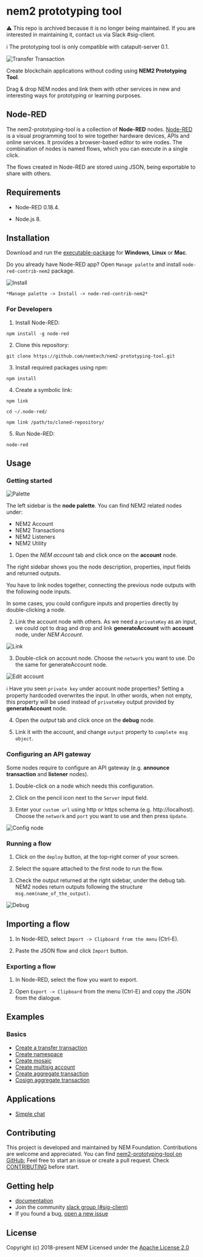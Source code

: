# nem2 prototyping tool

:warning: This repo is archived because it is no longer being maintained. If you are interested in maintaining it, contact us via Slack #sig-client.

:information_source: The prototyping tool is only compatible with catapult-server 0.1.

![Transfer Transaction](https://gist.githubusercontent.com/jorisadri/7061090eb3cbf724c80e4f49e03e1b94/raw/69b1b9f80594feb9a415aac8de62c769295c397b/transferTransaction.png)

Create blockchain applications without coding using **NEM2 Prototyping Tool**.

Drag & drop NEM nodes and link them with other services in new and interesting ways for prototyping or learning purposes.

## Node-RED

The nem2-prototyping-tool is a collection of **Node-RED** nodes. [Node-RED] is a visual programming tool to wire together hardware devices, APIs and online services. It provides a browser-based editor to wire nodes. The combination of nodes is named flows, which you can execute in a single click. 

The flows created in Node-RED are stored using JSON, being exportable to share with others.

## Requirements

* Node-RED 0.18.4.

* Node.js 8.

## Installation

Download and run the [executable-package](https://github.com/nemtech/nem2-prototyping-tool/releases/tag/v0.10.0) for **Windows**, **Linux** or **Mac**.

Do you already have Node-RED app? Open ``Manage palette`` and install ``node-red-contrib-nem2`` package.

![Install](docs/install.png)

``*Manage palette -> Install -> node-red-contrib-nem2*``

### For Developers

1. Install Node-RED:

``npm install -g node-red``

2. Clone this repository:

`git clone https://github.com/nemtech/nem2-prototyping-tool.git`

3. Install required packages using npm:

``npm install``

4. Create a symbolic link:

`npm link`

``cd ~/.node-red/``

``npm link /path/to/cloned-repository/``

5. Run Node-RED:

``node-red``

## Usage

### Getting started

![Palette](docs/palette.png)

The left sidebar is the **node palette**. You can find NEM2 related nodes under:

* NEM2 Account
* NEM2 Transactions
* NEM2 Listeners
* NEM2 Utility

1. Open the *NEM account* tab and click once on the **account** node.

The right sidebar shows you the node description, properties, input fields and returned outputs.

You have to link nodes together, connecting the previous node outputs with the following node inputs.

In some cases, you could configure inputs and properties directly by double-clicking a node.

2. Link the account node with others. As we need a ``privateKey`` as an input, we could opt to drag and drop and link **generateAccount** with **account** node, under *NEM Account*.

![Link](docs/link.png)
 
3. Double-click on account node. Choose the ``network`` you want to use. Do the same for generateAccount node.

![Edit account](docs/edit-account.png)

:information_source: Have you seen  ``private key`` under account node properties?  Setting a property hardcoded overwrites the input. In other words, when not empty, this property will be used instead of ``privateKey`` output provided by **generateAccount** node.

4. Open the *output* tab and click once on the **debug** node. 

5. Link it with the account, and change  ``output``  property to ``complete msg object``.

### Configuring an API gateway

Some nodes require to configure an API gateway (e.g. **announce transaction** and **listener** nodes).

1. Double-click on a node which needs this configuration.

2. Click on the pencil icon next to the ``Server`` input field.

3. Enter your ``custom url`` using http or https schema (e.g. http://localhost). Choose the ``network`` and ``port`` you want to use and then press ``Update``.

![Config node](docs/config-node.png)

### Running a flow

1. Click on the ``deploy`` button, at the top-right corner of your screen.

2. Select the square attached to the first node to run the flow.

3. Check the output returned at the right sidebar, under the debug tab. NEM2 nodes return outputs following the structure ``msg.nem(name_of_the_output)``.

![Debug](docs/debug.png)

## Importing a flow

1. In Node-RED, select ``Import -> Clipboard from the menu`` (Ctrl-E).

2. Paste the JSON flow and click ``Import`` button.

### Exporting a flow

1. In Node-RED, select the flow you want to export.

2. Open ``Export -> Clipboard`` from the menu (Ctrl-E) and copy the JSON from the dialogue.

## Examples

### Basics

* [Create a transfer transaction](https://flows.nodered.org/flow/7061090eb3cbf724c80e4f49e03e1b94)
* [Create namespace](https://flows.nodered.org/flow/3d87669bfc71e99f29f5ad82ba2a402e)
* [Create mosaic](https://flows.nodered.org/flow/04a643b66a8e0daa1e12fa61e3b36b7c)
* [Create multisig account](https://flows.nodered.org/flow/ba75b67684b2a1bc2af849cc70a7c4b5)
* [Create aggregate transaction](https://flows.nodered.org/flow/50aa98fd20e62ee1af8507df8634f840)
* [Cosign aggregate transaction](https://flows.nodered.org/flow/522d512fb0b5e0ad16a65a8c909fd95a)

## Applications

* [Simple chat](https://flows.nodered.org/flow/e8bfbab9d73e0f35ed6b4c9a9f7e4958)

## Contributing

This project is developed and maintained by NEM Foundation.
Contributions are welcome and appreciated.
You can find [nem2-prototyping-tool on GitHub][self];
Feel free to start an issue or create a pull request. Check [CONTRIBUTING](CONTRIBUTING.md) before start.

## Getting help

- [documentation][docs]
- Join the community [slack group (#sig-client)][slack] 
- If you found a bug, [open a new issue][issues]

## License

Copyright (c) 2018-present NEM
Licensed under the [Apache License 2.0](LICENSE)

[self]: https://github.com/nemtech/nem2-prototyping-tool
[issues]: https://github.com/nemtech/nem2-prototyping-tool/issues
[Node-RED]: https://nodered.org/
[slack]: https://join.slack.com/t/nem2/shared_invite/enQtMzY4MDc2NTg0ODgyLWZmZWRiMjViYTVhZjEzOTA0MzUyMTA1NTA5OWQ0MWUzNTA4NjM5OTJhOGViOTBhNjkxYWVhMWRiZDRkOTE0YmU
[docs]: https://nemtech.github.io/
